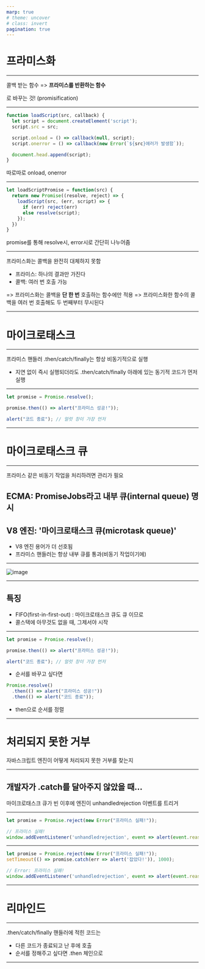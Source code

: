 ```yaml
---
marp: true
# theme: uncover
# class: invert
pagination: true
---
```


# 프라미스화 

---
콜백 받는 함수 => **프라미스를 반환하는 함수**

로 바꾸는 것! (promisification)

---

```javascript
function loadScript(src, callback) {
  let script = document.createElement('script');
  script.src = src;

  script.onload = () => callback(null, script);
  script.onerror = () => callback(new Error(`${src}에러가 발생함`));

  document.head.append(script);
}


```
따로따로 onload, onerror

---

```javascript
let loadScriptPromise = function(src) {
  return new Promise((resolve, reject) => {
    loadScript(src, (err, script) => {
      if (err) reject(err)
      else resolve(script);
    });
  })
}

```

promise를 통해 resolve시, error시로 간단히 나누어줌



---

프라미스화는 콜백을 완전히 대체하지 못함
- 프라미스: 하나의 결과만 가진다
- 콜백: 여러 번 호출 가능

=> 프라미스화는 콜백을 **단 한 번** 호출하는 함수에만 적용
=> 프라미스화한 함수의 콜백을 여러 번 호출해도 두 번째부터 무시된다


---

# 마이크로태스크

---
프라미스 핸들러 .then/catch/finally는 항상 비동기적으로 실행

- 지연 없이 즉시 실행되더라도 .then/catch/finally 아래에 있는 동기적 코드가 먼저 실행


---
```javascript
let promise = Promise.resolve();

promise.then(() => alert("프라미스 성공!"));

alert("코드 종료"); // 얼럿 창이 가장 먼저
```
---
# 마이크로태스크 큐

---

프라미스 같은 비동기 작업을 처리하려면 관리가 필요

ECMA: PromiseJobs라고 내부 큐(internal queue) 명시
-

V8 엔진:  '마이크로태스크 큐(microtask queue)'
-

- V8 엔진 용어가 더 선호됨
- 프라미스 핸들러는 항상 내부 큐를 통과(비동기 작업이기에)

---
![image](https://user-images.githubusercontent.com/86706366/228862233-d6b0f1e1-78b8-40e5-bff5-05d17a772458.png)

---

## 특징
- FIFO(first-in-first-out) :  마이크로태스크 큐도 큐 이므로
- 콜스택에 아무것도 없을 때, 그제서야 시작

---

```javascript
let promise = Promise.resolve();

promise.then(() => alert("프라미스 성공!"));

alert("코드 종료"); // 얼럿 창이 가장 먼저
```
- 순서를 바꾸고 싶다면 
```javascript
Promise.resolve()
  .then(() => alert("프라미스 성공!"))
  .then(() => alert("코드 종료"));
```
- then으로 순서를 정렬


---
# 처리되지 못한 거부
자바스크립트 엔진이 어떻게 처리되지 못한 거부를 찾는지

---

## 개발자가 .catch를 달아주지 않았을 때...
마이크로태스크 큐가 빈 이후에 엔진이 unhandledrejection 이벤트를 트리거

---
```javascript
let promise = Promise.reject(new Error("프라미스 실패!"));

// 프라미스 실패!
window.addEventListener('unhandledrejection', event => alert(event.reason));
```

---
```javascript
let promise = Promise.reject(new Error("프라미스 실패!"));
setTimeout(() => promise.catch(err => alert('잡았다!')), 1000);

// Error: 프라미스 실패!
window.addEventListener('unhandledrejection', event => alert(event.reason));
```

---

# 리마인드

---

.then/catch/finally 핸들러에 적힌 코드는
- 다른 코드가 종료되고 난 후에 호출
- 순서를 정해주고 싶다면 .then 체인으로

---

